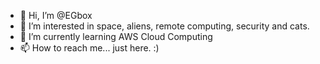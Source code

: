 - 👋 Hi, I’m @EGbox
- 👀 I’m interested in space, aliens, remote computing, security and cats.
- 🌱 I’m currently learning AWS Cloud Computing
- 📫 How to reach me... just here. :)

<!---
EGbox/EGbox is a ✨ special ✨ repository because its `README.md` (this file) appears on your GitHub profile.
You can click the Preview link to take a look at your changes.
--->
